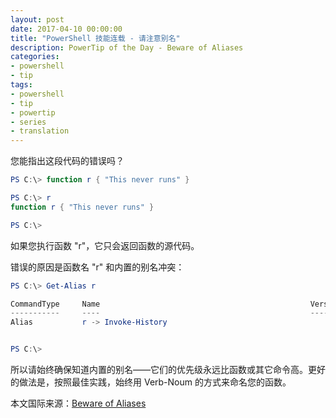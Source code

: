```yaml
---
layout: post
date: 2017-04-10 00:00:00
title: "PowerShell 技能连载 - 请注意别名"
description: PowerTip of the Day - Beware of Aliases
categories:
- powershell
- tip
tags:
- powershell
- tip
- powertip
- series
- translation
---
```

您能指出这段代码的错误吗？

```powershell
PS C:\> function r { "This never runs" }

PS C:\> r
function r { "This never runs" }

PS C:\>
```

如果您执行函数 "r"，它只会返回函数的源代码。

错误的原因是函数名 "r" 和内置的别名冲突：

```powershell
PS C:\> Get-Alias r

CommandType     Name                                               Version    Source
-----------     ----                                               -------    ------
Alias           r -> Invoke-History


PS C:\>
```

所以请始终确保知道内置的别名——它们的优先级永远比函数或其它命令高。更好的做法是，按照最佳实践，始终用 Verb-Noum 的方式来命名您的函数。

<!--more-->
本文国际来源：[Beware of Aliases](http://community.idera.com/powershell/powertips/b/tips/posts/beware-of-aliases)

